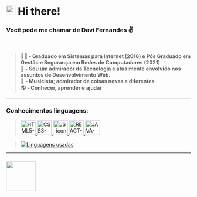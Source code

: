 # <img src="https://user-images.githubusercontent.com/20827126/152252422-0a146d0f-a4b2-46c6-ac38-4581e05f954e.gif" width="25"> Hi there!
<!-- 👋 -->
### Você pode me chamar de Davi Fernandes :v:
&nbsp;  
> <strong>👨‍🎓 - Graduado em Sistemas para Internet (2016) e Pós Graduado em Gestão e Segurança em Redes de Computadores (2021)</strong>
&nbsp;  
> <strong>🧠 - Sou um admirador da Tecnologia e atualmente envolvido nos assuntos de Desenvolvimento Web.</strong>
&nbsp;  
> <strong>🎵 - Musicista; admirador de coisas novas e diferentes</strong> 
&nbsp;  
> <strong>🌎 - Conhecer, aprender e ajudar</strong>
---
<!-- [comment]: # ![Minhas estatísticas no GitHub](https://github-readme-stats.vercel.app/api?username=daviafer&show_icons=true&theme=radical) -->

### Conhecimentos linguagens:

> <a href="https://www.w3schools.com/html/default.asp" target="_blank"> <img alt="HTML5-icon" width="40" height="40" src="https://cdn.jsdelivr.net/gh/devicons/devicon/icons/html5/html5-plain-wordmark.svg"> </a><a href="https://www.w3schools.com/css/default.asp" target="_blank"> <img alt="CSS3-icon" width="40" height="40" src="https://cdn.jsdelivr.net/gh/devicons/devicon/icons/css3/css3-plain-wordmark.svg"> </a><a href="https://www.w3schools.com/js/default.asp" target="_blank"> <img alt="JS-icon" width="40" height="40" src="https://cdn.jsdelivr.net/gh/devicons/devicon/icons/javascript/javascript-original.svg"> </a><a href="https://pt-br.reactjs.org/" target="_blank"> <img alt="REACT-icon" width="40" height="40" src="https://cdn.jsdelivr.net/gh/devicons/devicon/icons/react/react-original-wordmark.svg"> </a><a href="https://www.w3schools.com/java/default.asp" target="_blank"> <img alt="JAVA-icon" width="40" height="40" src="https://cdn.jsdelivr.net/gh/devicons/devicon/icons/java/java-original-wordmark.svg"> </a>

>[![Linguagens usadas](https://github-readme-stats.vercel.app/api/top-langs/?username=daviafer&layout=compact)](https://github.com/Daviafer)

---

### <a href="https://www.linkedin.com/in/davialvesfernandes/"> <img src="https://cdn.jsdelivr.net/gh/devicons/devicon/icons/linkedin/linkedin-original-wordmark.svg" height="80" align="left"> </a>

